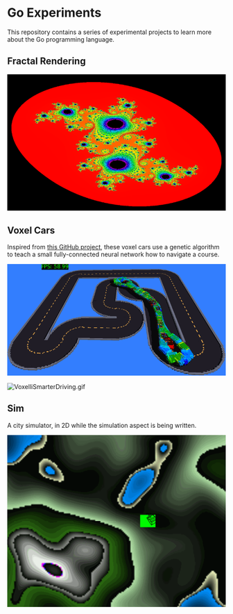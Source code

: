 # Go Experiments
This repository contains a series of experimental projects to learn more about the Go programming language.

## Fractal Rendering
![Fractal.PNG](./demoImages/Fractal.PNG "Rendering Fractals with Go")

## Voxel Cars
Inspired from [this GitHub project](https://github.com/ArztSamuel/Applying_EANNs), these 
voxel cars use a genetic algorithm to teach a small fully-connected neural network how to navigate a course.

![VoxelliTooSmartDriving.gif](./demoImages/VoxelliTooSmartDriving.gif "Voxel cars that learned to drive themselves in circles")

![VoxelliSmarterDriving.gif](./demoImages/VoxelliSmarterDriving.gif "Voxel cars that learned to drive themselves in circles")

## Sim
A city simulator, in 2D while the simulation aspect is being written.

![Sim.gif](./demoImages/Sim.gif "Simulation 2D UI")